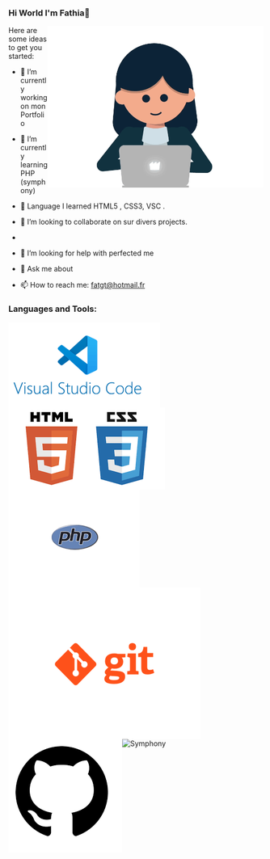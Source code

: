 ### Hi World I'm Fathia👋

<img align="right" alt="gif" src="https://github.com/fathiahue/fathiahue/blob/main/gif1.gif" widht="500" height="320" />

Here are some ideas to get you started:

- 🔭 I’m currently working on  mon Portfolio
- 🌱 I’m currently learning PHP (symphony)
- 🌱 Language I learned HTML5 , CSS3, VSC .
- 👯 I’m looking to collaborate on sur divers projects.
- 
- 🤔 I’m looking for help with perfected me

- 💬 Ask me about 
- 📫 How to reach me: fatgt@hotmail.fr

### Languages and Tools:

<img align="left" alt="VisualStudioCode" widht="5px" src="https://github.com/fathiahue/fathiahue/blob/main/vsc3.png"/>
<img align="left" alt="HTML5 CSS3" widht="10px" src="https://github.com/fathiahue/fathiahue/blob/main/htmlcss.png"/>
<img align="left" alt="PHP" widht="10px" src="https://github.com/fathiahue/fathiahue/blob/main/php.png"/>
<img align="left" alt="GIT" widht="10px" src="https://github.com/fathiahue/fathiahue/blob/main/git.png"/>
<img align="left" alt="Github" widht="10px" src="https://github.com/fathiahue/fathiahue/blob/main/github.png"/>
<img align="left" alt="Symphony" widht="10px src="


